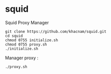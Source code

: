 # squid
Squid Proxy Manager

```
git clone https://github.com/khacnam/squid.git
cd squid
chmod 0755 initialize.sh
chmod 0755 proxy.sh
./initialize.sh
```

Manager proxy :
```
./proxy.sh
```
